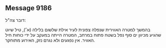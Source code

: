 ## Message 9186

דובר צה"ל:

בהמשך למטרה האווירית שנפלה צפונית לעיר אילת שלשום בלילה (א׳), טיל שיוט שהגיע מכיוון ים סוף נפל בשטח פתוח במרחב, המטרה הייתה במעקב על ידי כוחות חיל האוויר. אין נפגעים ולא נגרם נזק, האירוע מתוחקר.

